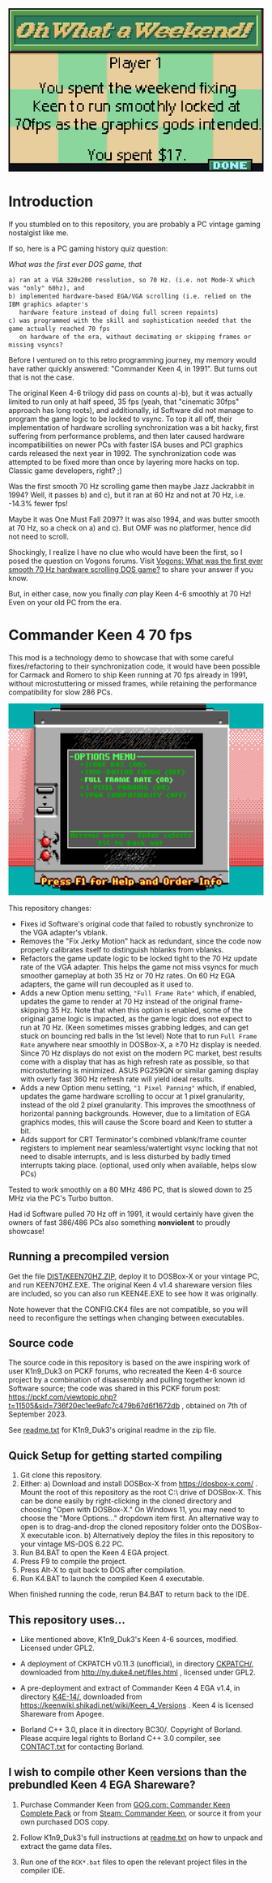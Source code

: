 <img src='./DIST/intro.png' style='image-rendering: pixelated;'>

# Introduction

If you stumbled on to this repository, you are probably a PC vintage gaming nostalgist like me.

If so, here is a PC gaming history quiz question:

*What was the first ever DOS game, that*
```
a) ran at a VGA 320x200 resolution, so 70 Hz. (i.e. not Mode-X which was "only" 60hz), and
b) implemented hardware-based EGA/VGA scrolling (i.e. relied on the IBM graphics adapter's
   hardware feature instead of doing full screen repaints)
c) was programmed with the skill and sophistication needed that the game actually reached 70 fps
   on hardware of the era, without decimating or skipping frames or missing vsyncs?
```

Before I ventured on to this retro programming journey, my memory would have rather quickly answered: "Commander Keen 4, in 1991". But turns out that is not the case.

The original Keen 4-6 trilogy did pass on counts a)-b), but it was actually limited to run only at half speed, 35 fps (yeah, that "cinematic 30fps" approach has long roots), and additionally, id Software did not manage to program the game logic to be locked to vsync. To top it all off, their implementation of hardware scrolling synchronization was a bit hacky, first suffering from performance problems, and then later caused hardware incompatibilities on newer PCs with faster ISA buses and PCI graphics cards released the next year in 1992. The synchronization code was attempted to be fixed more than once by layering more hacks on top. Classic game developers, right? ;)

Was the first smooth 70 Hz scrolling game then maybe Jazz Jackrabbit in 1994? Well, it passes b) and c), but it ran at 60 Hz and not at 70 Hz, i.e. -14.3% fewer fps!

Maybe it was One Must Fall 2097? It was also 1994, and was butter smooth at 70 Hz, so a check on a) and c). But OMF was no platformer, hence did not need to scroll.

Shockingly, I realize I have no clue who would have been the first, so I posed the question on Vogons forums. Visit [Vogons: What was the first ever smooth 70 Hz hardware scrolling DOS game?](https://www.vogons.org/viewtopic.php?f=61&t=96174) to share your answer if you know.

But, in either case, now you finally *can* play Keen 4-6 smoothly at 70 Hz! Even on your old PC from the era.

# Commander Keen 4 70 fps

This mod is a technology demo to showcase that with some careful fixes/refactoring to their synchronization code, it would have been possible for Carmack and Romero to ship Keen running at 70 fps already in 1991, without microstuttering or missed frames, while retaining the performance compatibility for slow 286 PCs.

<img src='./DIST/keen4_70hz.png'>

This repository changes:
- Fixes id Software's original code that failed to robustly synchronize to the VGA adapter's vblank.
- Removes the "Fix Jerky Motion" hack as redundant, since the code now properly calibrates itself to
  distinguish hblanks from vblanks.
- Refactors the game update logic to be locked tight to the 70 Hz update rate of the VGA adapter.
  This helps the game not miss vsyncs for much smoother gameplay at both 35 Hz or 70 Hz rates.
  On 60 Hz EGA adapters, the game will run decoupled as it used to.
- Adds a new Option menu setting, `"Full Frame Rate"` which, if enabled, updates the game to render
  at 70 Hz instead of the original frame-skipping 35 Hz. Note that when this option is enabled,
  some of the original game logic is impacted, as the game logic does not expect to run at 70 Hz.
  (Keen sometimes misses grabbing ledges, and can get stuck on bouncing red balls in the 1st level)
  Note that to run `Full Frame Rate` anywhere near smoothly in DOSBox-X, a ≥70 Hz display is needed.
  Since 70 Hz displays do not exist on the modern PC market, best results come with a display that
  has as high refresh rate as possible, so that microstuttering is minimized. ASUS PG259QN or
  similar gaming display with overly fast 360 Hz refresh rate will yield ideal results.
- Adds a new Option menu setting, `"1 Pixel Panning"` which, if enabled, updates the game hardware
  scrolling to occur at 1 pixel granularity, instead of the old 2 pixel granularity. This improves
  the smoothness of horizontal panning backgrounds.
  However, due to a limitation of EGA graphics modes, this will cause the Score board and Keen to
  stutter a bit.
- Adds support for CRT Terminator's combined vblank/frame counter registers to implement near
  seamless/watertight vsync locking that not need to disable interrupts, and is less disturbed by
  badly timed interrupts taking place. (optional, used only when available, helps slow PCs)

Tested to work smoothly on a 80 MHz 486 PC, that is slowed down to 25 MHz via the PC's Turbo button.

Had id Software pulled 70 Hz off in 1991, it would certainly have given the owners of fast 386/486 PCs also something **nonviolent** to proudly showcase!

## Running a precompiled version

Get the file [DIST/KEEN70HZ.ZIP](DIST/KEEN70HZ.ZIP), deploy it to DOSBox-X or your vintage PC, and run KEEN70HZ.EXE. The original Keen 4 v1.4 shareware version files are included, so you can also run KEEN4E.EXE to see how it was originally.

Note however that the CONFIG.CK4 files are not compatible, so you will need to reconfigure the settings when changing between executables.

## Source code

The source code in this repository is based on the awe inspiring work of user K1n9_Duk3 on PCKF forums, who recreated the Keen 4-6 source project by a combination of disassembly and pulling together known id Software source; the code was shared in this PCKF forum post: https://pckf.com/viewtopic.php?t=11505&sid=736f20ec1ee9afc7c479b67d6f1672db , obtained on 7th of September 2023.

See [readme.txt](readme.txt) for K1n9_Duk3's original readme in the zip file.

## Quick Setup for getting started compiling

1. Git clone this repository.
2. Either:
  a) Download and install DOSBox-X from https://dosbox-x.com/ . Mount the root of this repository as the root C:\ drive of DOSBox-X. This can be done easily by right-clicking in the cloned directory and choosing "Open with DOSBox-X." On Windows 11, you may need to choose the "More Options..." dropdown item first. An alternative way to open is to drag-and-drop the cloned repository folder onto the DOSBox-X executable icon.
  b) Alternatively deploy the files in this repository to your vintage MS-DOS 6.22 PC.
3. Run B4.BAT to open the Keen 4 EGA project.
4. Press F9 to compile the project.
5. Press Alt-X to quit back to DOS after compilation.
6. Run K4.BAT to launch the compiled Keen 4 executable.

When finished running the code, rerun B4.BAT to return back to the IDE.

## This repository uses...

- Like mentioned above, K1n9_Duk3's Keen 4-6 sources, modified. Licensed under GPL2.

- A deployment of CKPATCH v0.11.3 (unofficial), in directory [CKPATCH/](CKPATCH/), downloaded from http://ny.duke4.net/files.html , licensed under GPL2.

- A pre-deployment and extract of Commander Keen 4 EGA v1.4, in directory [K4E-14/](K4E-14/), downloaded from https://keenwiki.shikadi.net/wiki/Keen_4_Versions . Keen 4 is licensed Shareware from Apogee.

- Borland C++ 3.0, place it in directory BC30/. Copyright of Borland. Please acquire legal rights to Borland C++ 3.0 compiler, see [CONTACT.txt](BC30/ZIP/CONTACT.txt) for contacting Borland.

## I wish to compile other Keen versions than the prebundled Keen 4 EGA Shareware?

1. Purchase Commander Keen from [GOG.com: Commander Keen Complete Pack](https://www.gog.com/en/game/commander_keen_complete_pack) or from [Steam: Commander Keen](https://store.steampowered.com/app/9180/Commander_Keen/), or source it from your own purchased DOS copy.

2. Follow K1n9_Duk3's full instructions at [readme.txt](readme.txt) on how to unpack and extract the game data files.

3. Run one of the `RCK*.bat` files to open the relevant project files in the compiler IDE.
